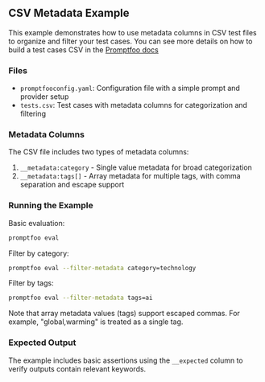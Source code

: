 ## CSV Metadata Example

This example demonstrates how to use metadata columns in CSV test files to organize and filter your test cases. You can see more details on how to build a test cases CSV in the [Promptfoo docs](https://www.promptfoo.dev/docs/configuration/parameters/#import-from-csv)

### Files

- `promptfooconfig.yaml`: Configuration file with a simple prompt and provider setup
- `tests.csv`: Test cases with metadata columns for categorization and filtering

### Metadata Columns

The CSV file includes two types of metadata columns:

1. `__metadata:category` - Single value metadata for broad categorization
2. `__metadata:tags[]` - Array metadata for multiple tags, with comma separation and escape support

### Running the Example

Basic evaluation:

```bash
promptfoo eval
```

Filter by category:

```bash
promptfoo eval --filter-metadata category=technology
```

Filter by tags:

```bash
promptfoo eval --filter-metadata tags=ai
```

Note that array metadata values (tags) support escaped commas. For example, "global\,warming" is treated as a single tag.

### Expected Output

The example includes basic assertions using the `__expected` column to verify outputs contain relevant keywords.
